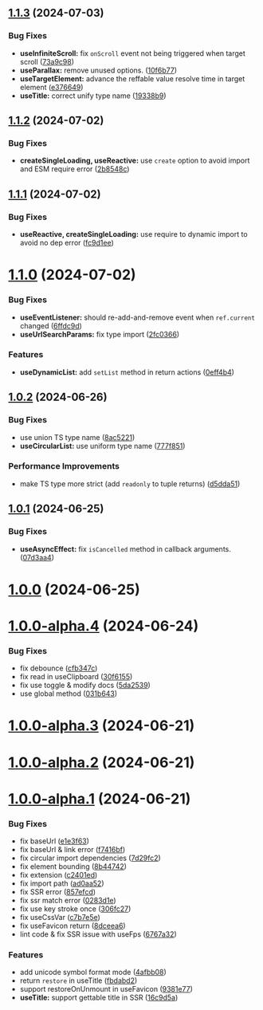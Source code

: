 ## [1.1.3](https://github.com/sheinsight/react-use/compare/v1.1.2...v1.1.3) (2024-07-03)


### Bug Fixes

* **useInfiniteScroll:** fix `onScroll` event not being triggered when target scroll ([73a9c98](https://github.com/sheinsight/react-use/commit/73a9c98ac87caf52e092ca09a9b239f578de5572))
* **useParallax:** remove unused options. ([10f6b77](https://github.com/sheinsight/react-use/commit/10f6b77f62933213396e3368e361af16136ba576))
* **useTargetElement:** advance the reffable value resolve time in target element ([e376649](https://github.com/sheinsight/react-use/commit/e376649a580ee39dd25f29566e3897f315e7dd70))
* **useTitle:** correct unify type name ([19338b9](https://github.com/sheinsight/react-use/commit/19338b9324b8b5851d0d20ae0dd3c5515985e80f))



## [1.1.2](https://github.com/sheinsight/react-use/compare/v1.1.1...v1.1.2) (2024-07-02)


### Bug Fixes

* **createSingleLoading, useReactive:** use `create` option to avoid import and ESM require error ([2b8548c](https://github.com/sheinsight/react-use/commit/2b8548cab08faef45a3c9bcc2cad537c2f9dd090))



## [1.1.1](https://github.com/sheinsight/react-use/compare/v1.1.0...v1.1.1) (2024-07-02)


### Bug Fixes

* **useReactive, createSingleLoading:** use require to dynamic import to avoid no dep error ([fc9d1ee](https://github.com/sheinsight/react-use/commit/fc9d1ee42057a924b618a69bfaa337c7662f3dd8))



# [1.1.0](https://github.com/sheinsight/react-use/compare/v1.0.2...v1.1.0) (2024-07-02)


### Bug Fixes

* **useEventListener:** should re-add-and-remove event when `ref.current` changed ([6ffdc9d](https://github.com/sheinsight/react-use/commit/6ffdc9d9549aa4266b10b38b317742af672291e1))
* **useUrlSearchParams:** fix type import ([2fc0366](https://github.com/sheinsight/react-use/commit/2fc0366e0ffab593a13f300a21faa20d156249cc))


### Features

* **useDynamicList:** add `setList` method in return actions ([0eff4b4](https://github.com/sheinsight/react-use/commit/0eff4b4a4743909ba444a653f093c16ad2e913db))



## [1.0.2](https://github.com/sheinsight/react-use/compare/v1.0.1...v1.0.2) (2024-06-26)


### Bug Fixes

* use union TS type name ([8ac5221](https://github.com/sheinsight/react-use/commit/8ac5221a7557a48c26794308ec6dfb8e7479e0a7))
* **useCircularList:** use uniform type name ([777f851](https://github.com/sheinsight/react-use/commit/777f851217fb330d72496fc32229bfe201e0db5c))


### Performance Improvements

* make TS type more strict (add `readonly` to tuple returns) ([d5dda51](https://github.com/sheinsight/react-use/commit/d5dda51b5d24a07130912f4ba26cda8be032dfb7))



## [1.0.1](https://github.com/sheinsight/react-use/compare/v1.0.0...v1.0.1) (2024-06-25)


### Bug Fixes

* **useAsyncEffect:** fix `isCancelled` method in callback arguments. ([07d3aa4](https://github.com/sheinsight/react-use/commit/07d3aa4458bfc5c359850e84ad6737bda9b0e9e8))



# [1.0.0](https://github.com/sheinsight/react-use/compare/v1.0.0-alpha.4...v1.0.0) (2024-06-25)



# [1.0.0-alpha.4](https://github.com/sheinsight/react-use/compare/v1.0.0-alpha.3...v1.0.0-alpha.4) (2024-06-24)


### Bug Fixes

* fix debounce ([cfb347c](https://github.com/sheinsight/react-use/commit/cfb347c4ac97d7829f46eff352bb8a92c8405b28))
* fix read in useClipboard ([30f6155](https://github.com/sheinsight/react-use/commit/30f6155a185649442bc3c192dde3418ee6a50369))
* fix use toggle & modify docs ([5da2539](https://github.com/sheinsight/react-use/commit/5da253931c716ddba35f0a78c5e9fc0c0388b7b2))
* use global method ([031b643](https://github.com/sheinsight/react-use/commit/031b6430e63987ed28d2b8f0320079b828710b4b))



# [1.0.0-alpha.3](https://github.com/sheinsight/react-use/compare/v1.0.0-alpha.2...v1.0.0-alpha.3) (2024-06-21)



# [1.0.0-alpha.2](https://github.com/sheinsight/react-use/compare/v1.0.0-alpha.1...v1.0.0-alpha.2) (2024-06-21)



# [1.0.0-alpha.1](https://github.com/sheinsight/react-use/compare/e1e3f6386cfcbd212809069f756778a16415ccd3...v1.0.0-alpha.1) (2024-06-21)


### Bug Fixes

* fix baseUrl ([e1e3f63](https://github.com/sheinsight/react-use/commit/e1e3f6386cfcbd212809069f756778a16415ccd3))
* fix baseUrl & link error ([f7416bf](https://github.com/sheinsight/react-use/commit/f7416bf20d4837bd2277261a653547d5e156f0e4))
* fix circular import dependencies ([7d29fc2](https://github.com/sheinsight/react-use/commit/7d29fc2ee4ff021b865157bc0205ff0dc2e07f4e))
* fix element bounding ([8b44742](https://github.com/sheinsight/react-use/commit/8b447424abd7c84a4edfc613410872bbc6f389d0))
* fix extension ([c2401ed](https://github.com/sheinsight/react-use/commit/c2401ed76308a85fe656bdb92fbc136f6f907bf7))
* fix import path ([ad0aa52](https://github.com/sheinsight/react-use/commit/ad0aa52f0fa3cf2e34806e24a368c7fea113fdee))
* fix SSR error ([857efcd](https://github.com/sheinsight/react-use/commit/857efcd54a49e30344601555f6cb7d0c9cf79c4b))
* fix ssr match error ([0283d1e](https://github.com/sheinsight/react-use/commit/0283d1e878205b777cee667d68e64ca24d5d7cef))
* fix use key stroke once ([306fc27](https://github.com/sheinsight/react-use/commit/306fc27a1011fa11706c2a5b576e2b13da495cd4))
* fix useCssVar ([c7b7e5e](https://github.com/sheinsight/react-use/commit/c7b7e5ed88a7a851a7665ed3111ce2bd5a32388a))
* fix useFavicon return ([8dceea6](https://github.com/sheinsight/react-use/commit/8dceea6cabc637566e04a63da223ea04000374d0))
* lint code & fix SSR issue with useFps ([6767a32](https://github.com/sheinsight/react-use/commit/6767a32072891b7d0a7096d00e77dce85507b2ce))


### Features

* add unicode symbol format mode ([4afbb08](https://github.com/sheinsight/react-use/commit/4afbb08e8dc2ac6bcb53e63d92cbc9dfd2e110fd))
* return `restore` in useTitle ([fbdabd2](https://github.com/sheinsight/react-use/commit/fbdabd2cd3533318014cdc198af3adfd5e1b3e7e))
* support restoreOnUnmount in useFavicon ([9381e77](https://github.com/sheinsight/react-use/commit/9381e77dc691bd0d86d1bc60acd8974f89646793))
* **useTitle:** support gettable title in SSR ([16c9d5a](https://github.com/sheinsight/react-use/commit/16c9d5ae5b5002bed2f2a36874018b1f45a31a91))



